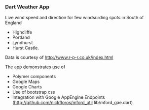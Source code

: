 ### Dart Weather App

Live wind speed and direction for few windsurding spots in South of England
- Highcliffe
- Portland
- Lyndhurst
- Hurst Castle.

Data is courtesy of http://www.r-p-r.co.uk/index.html

The app demonstrates use of 
- Polymer components
- Google Maps
- Google Charts
- Use of bootstrap css
- Integration with Google AppEngine Endpoints (http://github.com/nickfloros/mford_util lib/mford_gae.dart)

